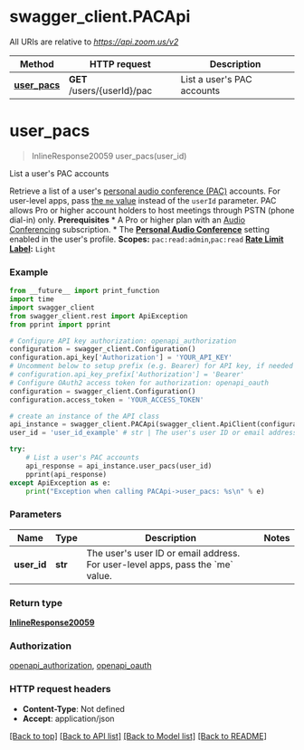 # swagger_client.PACApi

All URIs are relative to *https://api.zoom.us/v2*

Method | HTTP request | Description
------------- | ------------- | -------------
[**user_pacs**](PACApi.md#user_pacs) | **GET** /users/{userId}/pac | List a user&#x27;s PAC accounts

# **user_pacs**
> InlineResponse20059 user_pacs(user_id)

List a user's PAC accounts

Retrieve a list of a user's [personal audio conference (PAC)](https://support.zoom.us/hc/en-us/articles/204517069-Getting-Started-with-Personal-Audio-Conference) accounts. For user-level apps, pass [the `me` value](https://developers.zoom.us/docs/api/rest/using-zoom-apis/#the-me-keyword) instead of the `userId` parameter.    PAC allows Pro or higher account holders to host meetings through PSTN (phone dial-in) only.    **Prerequisites**  * A Pro or higher plan with an [Audio Conferencing](https://support.zoom.us/hc/en-us/articles/204517069-Getting-Started-with-Personal-Audio-Conference) subscription.  * The [**Personal Audio Conference**](https://support.zoom.us/hc/en-us/articles/204517069-Getting-Started-with-Personal-Audio-Conference#h_01F5BPM447M6QDJXX50RSFXKJ3) setting enabled in the user's profile.  **Scopes:** `pac:read:admin`,`pac:read`  **[Rate Limit Label](https://marketplace.zoom.us/docs/api-reference/rate-limits#rate-limits):** `Light`

### Example
```python
from __future__ import print_function
import time
import swagger_client
from swagger_client.rest import ApiException
from pprint import pprint

# Configure API key authorization: openapi_authorization
configuration = swagger_client.Configuration()
configuration.api_key['Authorization'] = 'YOUR_API_KEY'
# Uncomment below to setup prefix (e.g. Bearer) for API key, if needed
# configuration.api_key_prefix['Authorization'] = 'Bearer'
# Configure OAuth2 access token for authorization: openapi_oauth
configuration = swagger_client.Configuration()
configuration.access_token = 'YOUR_ACCESS_TOKEN'

# create an instance of the API class
api_instance = swagger_client.PACApi(swagger_client.ApiClient(configuration))
user_id = 'user_id_example' # str | The user's user ID or email address. For user-level apps, pass the `me` value.

try:
    # List a user's PAC accounts
    api_response = api_instance.user_pacs(user_id)
    pprint(api_response)
except ApiException as e:
    print("Exception when calling PACApi->user_pacs: %s\n" % e)
```

### Parameters

Name | Type | Description  | Notes
------------- | ------------- | ------------- | -------------
 **user_id** | **str**| The user&#x27;s user ID or email address. For user-level apps, pass the &#x60;me&#x60; value. | 

### Return type

[**InlineResponse20059**](InlineResponse20059.md)

### Authorization

[openapi_authorization](../README.md#openapi_authorization), [openapi_oauth](../README.md#openapi_oauth)

### HTTP request headers

 - **Content-Type**: Not defined
 - **Accept**: application/json

[[Back to top]](#) [[Back to API list]](../README.md#documentation-for-api-endpoints) [[Back to Model list]](../README.md#documentation-for-models) [[Back to README]](../README.md)

